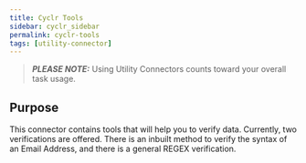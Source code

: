 ```yaml
---
title: Cyclr Tools
sidebar: cyclr_sidebar
permalink: cyclr-tools
tags: [utility-connector]
---
```


> **_PLEASE NOTE:_** Using Utility Connectors counts toward your overall task usage.

## Purpose

This connector contains tools that will help you to verify data.  Currently, two verifications are offered.  There is an inbuilt method to verify the syntax of an Email Address, and there is a general REGEX verification.

